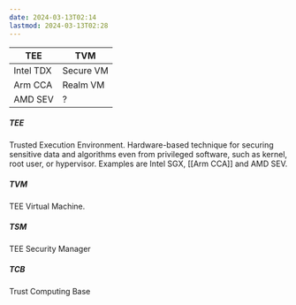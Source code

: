 ```yaml
---
date: 2024-03-13T02:14
lastmod: 2024-03-13T02:28
---
```


| TEE       | TVM       |
| --------- | --------- |
| Intel TDX | Secure VM |
| Arm CCA   | Realm VM  |
| AMD SEV   | ?         |

##### TEE
Trusted Execution Environment. Hardware-based technique for securing sensitive data and algorithms even from privileged software, such as kernel, root user, or hypervisor. 
Examples are Intel SGX, [[Arm CCA]] and AMD SEV.

##### TVM
TEE Virtual Machine.

##### TSM
TEE Security Manager

##### TCB
Trust Computing Base

